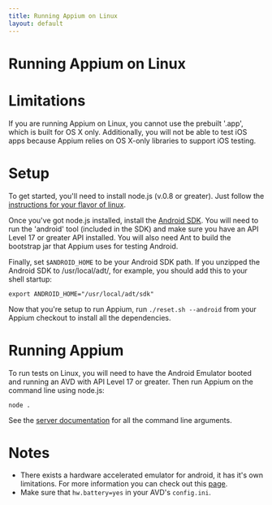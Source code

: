 ```yaml
---
title: Running Appium on Linux
layout: default
---
```


Running Appium on Linux
=======================

# Limitations

If you are running Appium on Linux, you cannot use the prebuilt '.app',
which is built for OS X only. Additionally, you will not be able to test iOS
apps because Appium relies on OS X-only libraries to support iOS testing.

# Setup

To get started, you'll need to install node.js (v.0.8 or greater). Just
follow the [instructions for your flavor of linux](https://github.com/joyent/node/wiki/Installing-Node.js-via-package-manager).

Once you've got node.js installed, install the [Android SDK](http://developer.android.com/sdk/index.html).
You will need to run the 'android' tool (included in the SDK) and make sure
you have an API Level 17 or greater API installed. You will also need Ant to
build the bootstrap jar that Appium uses for testing Android.

Finally, set `$ANDROID_HOME` to be your Android SDK path. If you unzipped the
Android SDK to /usr/local/adt/, for example, you should add this to your shell startup:

    export ANDROID_HOME="/usr/local/adt/sdk"

Now that you're setup to run Appium, run `./reset.sh --android` from your Appium checkout to install all the dependencies.

# Running Appium

To run tests on Linux, you will need to have the Android Emulator booted and
running an AVD with API Level 17 or greater. Then run Appium on the command line using node.js:

    node .

See the [server documentation](server-args) for all the command line arguments.

# Notes
* There exists a hardware accelerated emulator for android, it has it's own
  limitations. For more information you can check out this
  [page](android-hax-emulator).
* Make sure that `hw.battery=yes` in your AVD's `config.ini`.